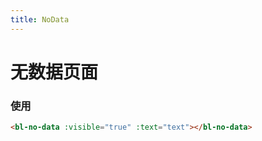 ```yaml
---
title: NoData
---
```


# 无数据页面
<script>
export default {
  data() {
    return {
      text: '无数据页面'
    }
  }
}
</script>

<template>
  <bl-no-data :visible="true" :text="text"></bl-no-data>
</template>


### 使用
```html
<bl-no-data :visible="true" :text="text"></bl-no-data>
```